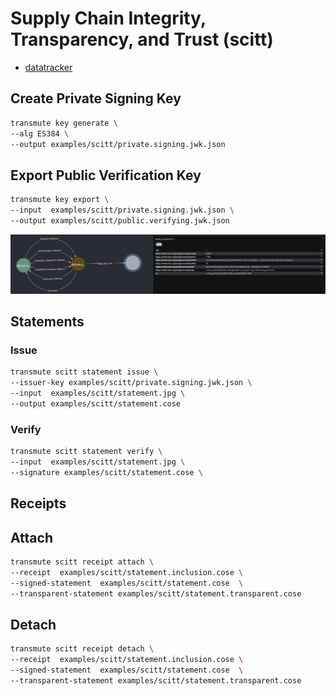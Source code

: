 # Supply Chain Integrity, Transparency, and Trust (scitt)

- [datatracker](https://datatracker.ietf.org/wg/scitt/about/)


## Create Private Signing Key

```sh
transmute key generate \
--alg ES384 \
--output examples/scitt/private.signing.jwk.json
```


## Export Public Verification Key

```sh
transmute key export \
--input  examples/scitt/private.signing.jwk.json \
--output examples/scitt/public.verifying.jwk.json
```

<!--

npm run transmute -- graph \
--env '.env' \
--input  'examples/scitt/public.verifying.jwk.json'

-->

<img src="./public.verifying.jwk.png" />

## Statements

<!-- 
```sh
npm run build;

npm run transmute -- scitt statement issue \
--issuer-key examples/scitt/private.signing.jwk.json \
--input  examples/scitt/statement.jpg \

npm run transmute -- scitt statement verify \
--input  examples/scitt/statement.jpg \
--signature examples/scitt/statement.cose \

```
-->

### Issue 

```sh
transmute scitt statement issue \
--issuer-key examples/scitt/private.signing.jwk.json \
--input  examples/scitt/statement.jpg \
--output examples/scitt/statement.cose
```

### Verify

```sh
transmute scitt statement verify \
--input  examples/scitt/statement.jpg \
--signature examples/scitt/statement.cose \
```

## Receipts

<!-- 
```sh
npm run build;

npm run transmute -- scitt receipt attach \
--signed-statement  examples/scitt/statement.cose \
--receipt  examples/scitt/statement.inclusion.cose \
--transparent-statement examples/scitt/statement.transparent.cose

npm run transmute -- scitt receipt detach \
--signed-statement  examples/scitt/statement.cose \
--receipt  examples/scitt/statement.inclusion.cose \
--transparent-statement examples/scitt/statement.transparent.cose

npm run transmute -- scitt receipt issue \
--signed-statement  examples/scitt/statement.cose \
--transparent-statement examples/scitt/statement.transparent.cose

npm run transmute -- scitt receipt verify \
--statement  examples/scitt/statement.jpg \
--transparent-statement examples/scitt/statement.transparent.cose
```
-->

## Attach

```sh
transmute scitt receipt attach \
--receipt  examples/scitt/statement.inclusion.cose \
--signed-statement  examples/scitt/statement.cose  \
--transparent-statement examples/scitt/statement.transparent.cose
```

## Detach

```sh
transmute scitt receipt detach \
--receipt  examples/scitt/statement.inclusion.cose \
--signed-statement  examples/scitt/statement.cose  \
--transparent-statement examples/scitt/statement.transparent.cose
```

